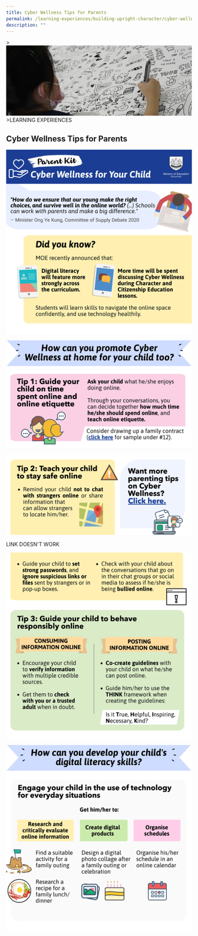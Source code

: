 ```yaml
---
title: Cyber Wellness Tips for Parents
permalink: /learning-experiences/building-upright-character/cyber-wellness-tips-for-parents/
description: ""
---
```

&gt;![](/images/Learning%20Experiences/learning-experiences_banner.jpg)
&gt;LEARNING EXPERIENCES

## Cyber Wellness Tips for Parents


![](/images/Learning%20Experiences/Cyber%20Wellness%201.jpg)

<p><a href="/files/Safe%20and%20Smart%20Online%20Parent%20Guide.pdf">
<img src="/images/Learning%20Experiences/Cyber%20Wellness%202.jpg">
</a></p>


<p><a href="https://ictconnection.moe.edu.sg/cyber-wellness/for-parents">
<img src="/images/Learning%20Experiences/Cyber%20Wellness%203.jpg">
</a></p>
LINK DOESN'T WORK


![](/images/Learning%20Experiences/Cyber%20Wellness%204.jpg)

![](/images/Learning%20Experiences/Cyber%20Wellness%205.jpg)